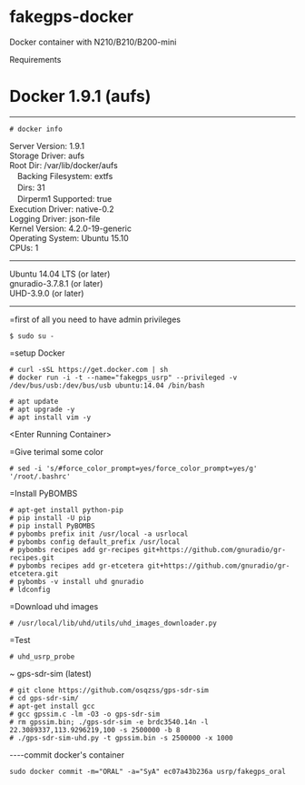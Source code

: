 # fakegps-docker

Docker container with N210/B210/B200-mini

Requirements

Docker 1.9.1 (aufs)
====================================
---------------------------------------
    # docker info
Server Version: 1.9.1<br>
Storage Driver: aufs<br>
Root Dir: /var/lib/docker/aufs<br>
　Backing Filesystem: extfs<br>
　Dirs: 31<br>
　Dirperm1 Supported: true<br>
Execution Driver: native-0.2<br>
Logging Driver: json-file<br>
Kernel Version: 4.2.0-19-generic<br>
Operating System: Ubuntu 15.10<br>
CPUs: 1<br>

---------------------------------------
Ubuntu 14.04 LTS (or later) <br>
gnuradio-3.7.8.1 (or later)<br>
UHD-3.9.0 (or later)<br>

---------------------------------------

=first of all you need to have admin privileges  
    
    $ sudo su -
    
=setup Docker
    
    # curl -sSL https://get.docker.com | sh
    # docker run -i -t --name="fakegps_usrp" --privileged -v /dev/bus/usb:/dev/bus/usb ubuntu:14.04 /bin/bash

    # apt update
    # apt upgrade -y
    # apt install vim -y

\<Enter Running Container>

=Give terimal some color
    
    # sed -i 's/#force_color_prompt=yes/force_color_prompt=yes/g' '/root/.bashrc'

=Install PyBOMBS
    
    # apt-get install python-pip
    # pip install -U pip
    # pip install PyBOMBS
    # pybombs prefix init /usr/local -a usrlocal
    # pybombs config default_prefix /usr/local
    # pybombs recipes add gr-recipes git+https://github.com/gnuradio/gr-recipes.git
    # pybombs recipes add gr-etcetera git+https://github.com/gnuradio/gr-etcetera.git
    # pybombs -v install uhd gnuradio
    # ldconfig

=Download uhd images
    
    # /usr/local/lib/uhd/utils/uhd_images_downloader.py

=Test
    
    # uhd_usrp_probe
    
~ gps-sdr-sim (latest)

    # git clone https://github.com/osqzss/gps-sdr-sim
    # cd gps-sdr-sim/
    # apt-get install gcc
    # gcc gpssim.c -lm -O3 -o gps-sdr-sim
    # rm gpssim.bin; ./gps-sdr-sim -e brdc3540.14n -l 22.3089337,113.9296219,100 -s 2500000 -b 8
    # ./gps-sdr-sim-uhd.py -t gpssim.bin -s 2500000 -x 1000


----commit docker's container

	sudo docker commit -m="ORAL" -a="SyA" ec07a43b236a usrp/fakegps_oral
